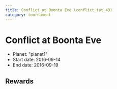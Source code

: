 ```yaml
---
title: Conflict at Boonta Eve (conflict_tat_43)
category: tournament
---
```

# Conflict at Boonta Eve

  * Planet: "planet1"
  * Start date: 2016-09-14
  * End date: 2016-09-19

## Rewards

